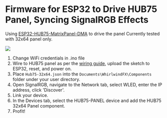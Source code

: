 # Firmware for ESP32 to Drive HUB75 Panel, Syncing SignalRGB Effects

Using [ESP32-HUB75-MatrixPanel-DMA](https://github.com/mrcodetastic/ESP32-HUB75-MatrixPanel-DMA) to drive the panel
Currently tested with 32x64 panel only.

![](https://i.giphy.com/FvDnpJ3RNhiTFHGpd3.webp)

1. Change WiFi credentials in .ino file
2. Wire to HUB75 panel as per the [wiring guide](https://github.com/mrcodetastic/ESP32-HUB75-MatrixPanel-DMA/blob/master/src/platforms/esp32/esp32-default-pins.hpp), upload the sketch to ESP32, reset, and power on.
3. Place `Hub75-32x64.json` into the `Documents\WhirlwindFX\Components` folder under your user directory.
4. Open SignalRGB, navigate to the Network tab, select WLED, enter the IP address, click 'Discover'.
5. Link your device.
6. In the Devices tab, select the HUB75-PANEL device and add the HUB75 32x64 Panel component.
7. Profit!
